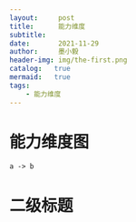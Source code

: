 ```yaml
---
layout:     post
title:      能力维度
subtitle:   
date:       2021-11-29
author:     墨小毅
header-img: img/the-first.png
catalog:   true
mermaid:   true
tags:
    - 能力维度
---
```

# 能力维度图
```mermaid
a -> b
```

# 二级标题

